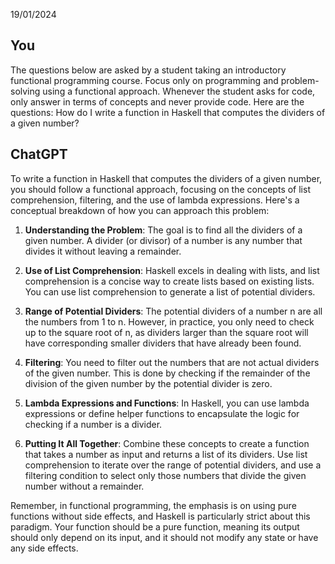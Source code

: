 19/01/2024
## You
The questions below are asked by a student taking an introductory functional programming course. Focus only on programming and problem-solving using a functional approach. Whenever the student asks for code, only answer in terms of concepts and never provide code. Here are the questions:
How do I write a function in Haskell that computes the dividers of a given number?


## ChatGPT

To write a function in Haskell that computes the dividers of a given number, you should follow a functional approach, focusing on the concepts of list comprehension, filtering, and the use of lambda expressions. Here's a conceptual breakdown of how you can approach this problem:

1. **Understanding the Problem**: The goal is to find all the dividers of a given number. A divider (or divisor) of a number is any number that divides it without leaving a remainder.

2. **Use of List Comprehension**: Haskell excels in dealing with lists, and list comprehension is a concise way to create lists based on existing lists. You can use list comprehension to generate a list of potential dividers.

3. **Range of Potential Dividers**: The potential dividers of a number n are all the numbers from 1 to n. However, in practice, you only need to check up to the square root of n, as dividers larger than the square root will have corresponding smaller dividers that have already been found.

4. **Filtering**: You need to filter out the numbers that are not actual dividers of the given number. This is done by checking if the remainder of the division of the given number by the potential divider is zero.

5. **Lambda Expressions and Functions**: In Haskell, you can use lambda expressions or define helper functions to encapsulate the logic for checking if a number is a divider.

6. **Putting It All Together**: Combine these concepts to create a function that takes a number as input and returns a list of its dividers. Use list comprehension to iterate over the range of potential dividers, and use a filtering condition to select only those numbers that divide the given number without a remainder.

Remember, in functional programming, the emphasis is on using pure functions without side effects, and Haskell is particularly strict about this paradigm. Your function should be a pure function, meaning its output should only depend on its input, and it should not modify any state or have any side effects.